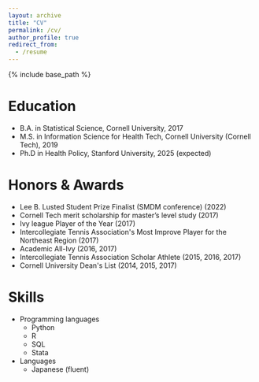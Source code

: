 ```yaml
---
layout: archive
title: "CV"
permalink: /cv/
author_profile: true
redirect_from:
  - /resume
---
```


{% include base_path %}

Education
======
* B.A. in Statistical Science, Cornell University, 2017
* M.S. in Information Science for Health Tech, Cornell University (Cornell Tech), 2019
* Ph.D in Health Policy, Stanford University, 2025 (expected)


Honors & Awards
======
* Lee B. Lusted Student Prize Finalist (SMDM conference) (2022)
* Cornell Tech merit scholarship for master’s level study (2017)
* Ivy league Player of the Year (2017)
* Intercollegiate Tennis Association's Most Improve Player for the Northeast Region (2017)
* Academic All-Ivy  (2016, 2017)
* Intercollegiate Tennis Association Scholar Athlete (2015, 2016, 2017)
* Cornell University Dean's List (2014, 2015, 2017)

Skills
======
* Programming languages
  * Python
  * R
  * SQL
  * Stata
* Languages
  * Japanese (fluent)
